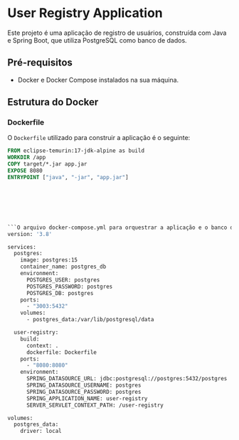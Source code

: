 # User Registry Application

Este projeto é uma aplicação de registro de usuários, construída com Java e Spring Boot, que utiliza PostgreSQL como banco de dados.

## Pré-requisitos

- Docker e Docker Compose instalados na sua máquina.

## Estrutura do Docker

### Dockerfile

O `Dockerfile` utilizado para construir a aplicação é o seguinte:

```dockerfile
FROM eclipse-temurin:17-jdk-alpine as build
WORKDIR /app
COPY target/*.jar app.jar
EXPOSE 8080
ENTRYPOINT ["java", "-jar", "app.jar"]







```O arquivo docker-compose.yml para orquestrar a aplicação e o banco de dados
version: '3.8'

services:
  postgres:
    image: postgres:15  
    container_name: postgres_db  
    environment:
      POSTGRES_USER: postgres         
      POSTGRES_PASSWORD: postgres 
      POSTGRES_DB: postgres       
    ports:
      - "3003:5432"  
    volumes:
      - postgres_data:/var/lib/postgresql/data  

  user-registry:
    build:
      context: .
      dockerfile: Dockerfile
    ports:
      - "8080:8080"
    environment:
      SPRING_DATASOURCE_URL: jdbc:postgresql://postgres:5432/postgres
      SPRING_DATASOURCE_USERNAME: postgres
      SPRING_DATASOURCE_PASSWORD: postgres
      SPRING_APPLICATION_NAME: user-registry
      SERVER_SERVLET_CONTEXT_PATH: /user-registry

volumes:
  postgres_data:
    driver: local
